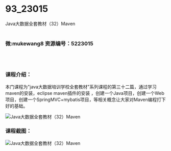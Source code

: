 # 93_23015
Java大数据全套教材（32）Maven
<br/></br>
<h3>微:mukewang8 资源编号：5223015</h3>
<br/></br>
<h3>课程介绍：</h3>
<p>本门课程为"java大数据培训学校全套教材"系列课程的第三十二篇，通过学习<a title="查看与 maven 相关的文章" target="_blank">maven</a>的安装，eclipse maven插件的安装 ，创建一个Java项目，创建一个Web项目，创建一个SpringMVC+mybatis项目，等相关概念让大家对Maven编程打下好的基础。</p>
<p><img src="https://www.ko996.com/wp-content/uploads/img/2022/02/1-52.png" alt="Java大数据全套教材（32）Maven"></p>
<div class="info-desc">
<h3>课程截图：</h3>
<p><img src="https://www.ko996.com/wp-content/uploads/img/2022/02/2-63.png" alt="Java大数据全套教材（32）Maven"></p>


			
</div>
